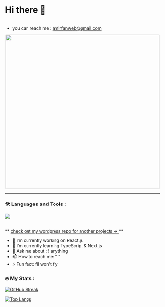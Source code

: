 <div style="display:flex;">
<h1>
Hi there 👋
</h1>
  <img src="https://komarev.com/ghpvc/?username=IsAmirMmd&style=flat-square&color=blue" alt=""/>
</div>

- you can reach me : amirfanweb@gmail.com

</div>
<div id="header" align="center">
  <img src="https://user-images.githubusercontent.com/74038190/225813708-98b745f2-7d22-48cf-9150-083f1b00d6c9.gif" width="500"/>
</div>

---

### :hammer_and_wrench: Languages and Tools :
<div>
  <img src="https://skillicons.dev/icons?i=java,react,next,regex,nodejs,figma,html,css,js,github,git,mysql,wordpress,materialui,mongodb" />
</div>

<br />**
<a href="https://github.com/IsAmirMmd/wordpress-websites" title="wordpress-repo">
   check out my wordpress repo for another projects ->
</a>**<br />
     
- 🔭 I’m currently working on React.js
- 🌱 I’m currently learning TypeScript & Next.js
- 💬 Ask me about : ! anything
- 📫 How to reach me: " "
- ⚡ Fun fact: fil won't fly
### :fire: My Stats :
[![GitHub Streak](http://github-readme-streak-stats.herokuapp.com?user=IsAmirMmd&theme=dark&background=000000)](https://git.io/streak-stats)

[![Top Langs](https://github-readme-stats.vercel.app/api/top-langs/?username=IsAmirMmd&layout=compact&theme=vision-friendly-dark)](https://github.com/anuraghazra/github-readme-stats)
